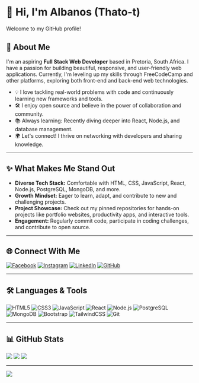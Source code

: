 # 👋 Hi, I'm Albanos (Thato-t)

Welcome to my GitHub profile!

## 🚀 About Me

I'm an aspiring **Full Stack Web Developer** based in Pretoria, South Africa. I have a passion for building beautiful, responsive, and user-friendly web applications. Currently, I'm leveling up my skills through FreeCodeCamp and other platforms, exploring both front-end and back-end web technologies.

- 💡 I love tackling real-world problems with code and continuously learning new frameworks and tools.
- 🛠️ I enjoy open source and believe in the power of collaboration and community.
- 📚 Always learning: Recently diving deeper into React, Node.js, and database management.
- 🌍 Let's connect! I thrive on networking with developers and sharing knowledge.

---

## ✨ What Makes Me Stand Out

- **Diverse Tech Stack:** Comfortable with HTML, CSS, JavaScript, React, Node.js, PostgreSQL, MongoDB, and more.
- **Growth Mindset:** Eager to learn, adapt, and contribute to new and challenging projects.
- **Project Showcase:** Check out my pinned repositories for hands-on projects like portfolio websites, productivity apps, and interactive tools.
- **Engagement:** Regularly commit code, participate in coding challenges, and contribute to open source.

---

## 🌐 Connect With Me

[![Facebook](https://img.shields.io/badge/Facebook-%231877F2.svg?logo=Facebook&logoColor=white)](https://facebook.com/amt.albanos)
[![Instagram](https://img.shields.io/badge/Instagram-%23E4405F.svg?logo=Instagram&logoColor=white)](https://instagram.com/albanos_t)
[![LinkedIn](https://img.shields.io/badge/LinkedIn-%230077B5.svg?logo=linkedin&logoColor=white)](https://linkedin.com/in/albanos-t-312b661ba)
[![GitHub](https://img.shields.io/badge/GitHub-%2312100E.svg?logo=github&logoColor=white)](https://github.com/Thato-t)

---

## 🛠️ Languages & Tools

![HTML5](https://img.shields.io/badge/html5-%23E34F26.svg?style=flat&logo=html5&logoColor=white)
![CSS3](https://img.shields.io/badge/css3-%231572B6.svg?style=flat&logo=css3&logoColor=white)
![JavaScript](https://img.shields.io/badge/javascript-%23323330.svg?style=flat&logo=javascript&logoColor=%23F7DF1E)
![React](https://img.shields.io/badge/react-%2320232a.svg?style=flat&logo=react&logoColor=%2361DAFB)
![Node.js](https://img.shields.io/badge/node.js-%23339933.svg?style=flat&logo=node.js&logoColor=white)
![PostgreSQL](https://img.shields.io/badge/postgresql-%23316192.svg?style=flat&logo=postgresql&logoColor=white)
![MongoDB](https://img.shields.io/badge/mongodb-%2347A248.svg?style=flat&logo=mongodb&logoColor=white)
![Bootstrap](https://img.shields.io/badge/bootstrap-%23563D7C.svg?style=flat&logo=bootstrap&logoColor=white)
![TailwindCSS](https://img.shields.io/badge/tailwindcss-%2338B2AC.svg?style=flat&logo=tailwind-css&logoColor=white)
![Git](https://img.shields.io/badge/git-%23F05033.svg?style=flat&logo=git&logoColor=white)

---

## 📊 GitHub Stats

![](https://github-readme-stats.vercel.app/api?username=Thato-t&theme=dark&hide_border=false&include_all_commits=false&count_private=false)
![](https://nirzak-streak-stats.vercel.app/?user=Thato-t&theme=dark&hide_border=false)
![](https://github-readme-stats.vercel.app/api/top-langs/?username=Thato-t&theme=dark&hide_border=false&include_all_commits=false&count_private=false&layout=compact)

---

[![](https://visitcount.itsvg.in/api?id=Thato-t&icon=0&color=0)](https://visitcount.itsvg.in)

<!-- Let's connect and build something amazing together! -->
